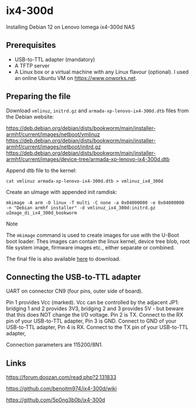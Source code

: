 # ix4-300d
Installing Debian 12 on Lenovo Iomega ix4-300d NAS

## Prerequisites

- USB-to-TTL adapter (mandatory)
- A TFTP server
- A Linux box or a virtual machine with any Linux flavour (optional). I used an online Ubuntu VM on https://www.onworks.net.

## Preparing the file

Download `vmlinuz`, `initrd.gz` and `armada-xp-lenovo-ix4-300d.dtb` files from the Debian website: 

https://deb.debian.org/debian/dists/bookworm/main/installer-armhf/current/images/netboot/vmlinuz
https://deb.debian.org/debian/dists/bookworm/main/installer-armhf/current/images/netboot/initrd.gz
https://deb.debian.org/debian/dists/bookworm/main/installer-armhf/current/images/device-tree/armada-xp-lenovo-ix4-300d.dtb

Append dtb file to the kernel: 

```cat vmlinuz armada-xp-lenovo-ix4-300d.dtb > vmlinuz_ix4_300d```

Create an uImage with appended init ramdisk:

```mkimage -A arm -O linux -T multi -C none -a 0x04000000 -e 0x04000000  -n "Debian armhf installer" -d vmlinuz_ix4_300d:initrd.gz uImage_di_ix4_300d_bookworm```

> [!NOTE]
> The `mkimage` command is used to create images for use with the U-Boot boot loader. Thes images can contain the linux kernel, device tree blob, root file system image, firmware images etc., either separate or combined.

The final file is also available [here](uImage_di_ix4_300d_bookworm) to download.

## Connecting the USB-to-TTL adapter

UART on connector CN9 (four pins, outer side of board).

[](images/CN9_UART_Connector.png)

Pin 1 provides Vcc (marked). Vcc can be controlled by the adjacent JP1: bridging 1 and 2 provides 3V3, bridging 2 and 3 provides 5V - but beware that this does NOT change the I/O voltage.
Pin 2 is TX. Connect to the RX pin of your USB-to-TTL adapter,
Pin 3 is GND. Connect to GND of your USB-to-TTL adapter,
Pin 4 is RX. Connect to the TX pin of your USB-to-TTL adapter,

Connection parameters are 115200/8N1.


## Links

https://forum.doozan.com/read.php?2,131833

https://github.com/benoitm974/ix4-300d/wiki

https://github.com/5p0ng3b0b/ix4-300d
